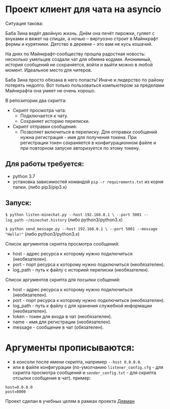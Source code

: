 # Проект клиент для чата на asyncio

Ситуация такова:

Баба Зина ведёт двойную жизнь. Днём она печёт пирожки, гуляет с внуками и вяжет на спицах, а ночью – виртуозно строит в Майнкрафт фермы и курятники. Детство в деревне – это вам не кусь кошачий.

На днях по Майнкрафт-сообществу прошла радостная новость: несколько умельцев создали чат для обмена кодами. Анонимный, история сообщений не сохраняется, войти и выйти можно в любой момент. Идеальное место для читеров.

Баба Зина просто обязана в него попасть! Иначе и лидерство по району потерять недолго. Вот только пользоваться компьютером за пределами Майнкрафта она умеет не очень хорошо.


В репозитории два скрипта:
- Скрипт просмотра чата:
    * Подключается к чату.
    * Сохраняет историю переписки.    
- Скрипт отправки сообщения:
    * Позволяет включиться в переписку.
Для отправки сообщений нужна регистрация - имя для получения токена.
При регистрации токен сохраняется в конфигурационном файле
 и при повторном запуске авторизуется по этому токену.


## Для работы требуется:
- python 3.7
- установка зависимостей командой `pip -r requirements.txt` из корня папки. (либо pip3/pip3.x)

## Запуск:
`$ python listen-minechat.py --host 192.168.0.1 \
--port 5001 --log_path ~/minechat.history` (либо python3/python3.x)

`$ python send_message.py --host 192.168.0.1 \
--port 5001 --message "Hello!"` (либо python3/python3.x)

Список аргументов скрипта просмотра сообщений:
* host - адрес ресурса к которому нужно подключиться (необязателен).
* port - порт ресурса к которому нужно подключиться (необязателен).
* log_path - путь к файлу с историей переписки (необязателен).

Список аргументов скрипта для посылки собщений:
* host - адрес ресурса к которому нужно подключиться (необязателен).
* port - порт ресурса к которому нужно подключиться (необязателен).
* log_path - путь к файлу с для хранения служебной информации (необязателен).
* token - токен для входа в чат (необязателен).
* name - имя для регистрации (необязателен).
* message - сообщение в чат (обязателен).


# Аргументы прописываются:
- в консоли после имени скрипта, например `--host 0.0.0.0`.
- или в файле конфигурации (по-умолчанию `listener_config.cfg` - для скрипта просмотра сообщений
и `sender_config.txt` - для скрипта отсылки сообщения в чат).
пример:
```
host=0.0.0.0
post=8000
``` 



Проект сделан в учебных целям в рамках проекта [Девман](dvmn.org)
